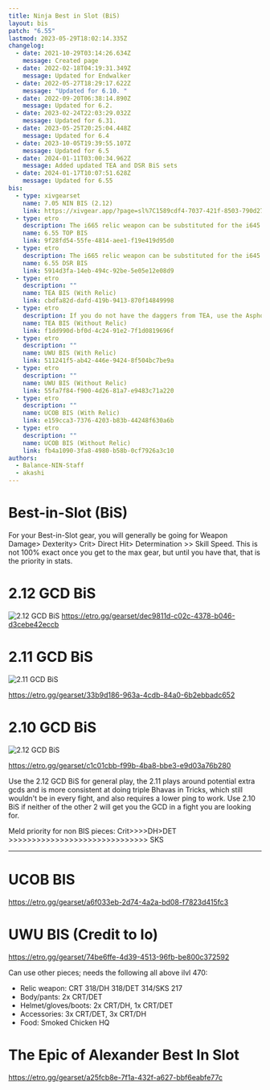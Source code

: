 ```yaml
---
title: Ninja Best in Slot (BiS)
layout: bis
patch: "6.55"
lastmod: 2023-05-29T18:02:14.335Z
changelog:
  - date: 2021-10-29T03:14:26.634Z
    message: Created page
  - date: 2022-02-18T04:19:31.349Z
    message: Updated for Endwalker
  - date: 2022-05-27T18:29:17.622Z
    message: "Updated for 6.10. "
  - date: 2022-09-20T06:38:14.890Z
    message: Updated for 6.2.
  - date: 2023-02-24T22:03:29.032Z
    message: Updated for 6.31.
  - date: 2023-05-25T20:25:04.448Z
    message: Updated for 6.4
  - date: 2023-10-05T19:39:55.107Z
    message: Updated for 6.5
  - date: 2024-01-11T03:00:34.962Z
    message: Added updated TEA and DSR BiS sets
  - date: 2024-01-17T10:07:51.628Z
    message: Updated for 6.55
bis:
  - type: xivgearset
    name: 7.05 NIN BIS (2.12)
    link: https://xivgear.app/?page=sl%7C1589cdf4-7037-421f-8503-790d270d51ff
  - type: etro
    description: The i665 relic weapon can be substituted for the i645 relic.
    name: 6.55 TOP BIS
    link: 9f28fd54-55fe-4814-aee1-f19e419d95d0
  - type: etro
    description: The i665 relic weapon can be substituted for the i645 relic.
    name: 6.55 DSR BIS
    link: 5914d3fa-14eb-494c-92be-5e05e12e08d9
  - type: etro
    description: ""
    name: TEA BIS (With Relic)
    link: cbdfa82d-dafd-419b-9413-870f14849998
  - type: etro
    description: If you do not have the daggers from TEA, use the Asphodelos daggers.
    name: TEA BIS (Without Relic)
    link: f1dd990d-bf0d-4c24-91e2-7f1d0819696f
  - type: etro
    description: ""
    name: UWU BIS (With Relic)
    link: 511241f5-ab42-446e-9424-8f504bc7be9a
  - type: etro
    description: ""
    name: UWU BIS (Without Relic)
    link: 55fa7f84-f900-4d26-81a7-e9483c71a220
  - type: etro
    description: ""
    name: UCOB BIS (With Relic)
    link: e159cca3-7376-4203-b83b-44248f630a6b
  - type: etro
    description: ""
    name: UCOB BIS (Without Relic)
    link: fb4a1090-3fa8-4980-b58b-0cf7926a3c10
authors:
  - Balance-NIN-Staff
  - akashi
---
```

# Best-in-Slot (BiS)

For your Best-in-Slot gear, you will generally be going for Weapon Damage> Dexterity> Crit> Direct Hit> Determination >> Skill Speed. This is not 100% exact once you get to the max gear, but until you have that, that is the priority in stats. 

# 2.12 GCD BiS

![2.12 GCD BiS](https://i.gyazo.com/1cb336372acce657393786ccad4a7596.png)
<https://etro.gg/gearset/dec9811d-c02c-4378-b046-d3cebe42eccb>

# 2.11 GCD BiS

![2.11 GCD BiS](https://i.gyazo.com/d353943f5d3d61160b11739b6868e3a6.png)

<https://etro.gg/gearset/33b9d186-963a-4cdb-84a0-6b2ebbadc652>

# 2.10 GCD BiS

![2.12 GCD BiS](https://cdn.discordapp.com/attachments/277968373336244234/870902464302420008/unknown.png)

<https://etro.gg/gearset/c1c01cbb-f99b-4ba8-bbe3-e9d03a76b280>

Use the 2.12 GCD BiS for general play, the 2.11 plays around potential extra gcds and is more consistent at doing triple Bhavas in Tricks, which still wouldn't be in every fight, and also requires a lower ping to work. Use 2.10 BiS if neither of the other 2 will get you the GCD in a fight you are looking for.

Meld priority for non BIS pieces: Crit>>>>DH>DET >>>>>>>>>>>>>>>>>>>>>>>>>>>>>> SKS

- - -

# UCOB BIS

<https://etro.gg/gearset/a6f033eb-2d74-4a2a-bd08-f7823d415fc3>

# UWU BIS (Credit to Io)

<https://etro.gg/gearset/74be6ffe-4d39-4513-96fb-be800c372592>

Can use other pieces; needs the following all above ilvl 470:

* Relic weapon: CRT 318/DH 318/DET 314/SKS 217 
* Body/pants: 2x CRT/DET
* Helmet/gloves/boots: 2x CRT/DH, 1x CRT/DET
* Accessories: 3x CRT/DET, 3x CRT/DH
* Food: Smoked Chicken HQ

# The Epic of Alexander Best In Slot

<https://etro.gg/gearset/a25fcb8e-7f1a-432f-a627-bbf6eabfe77c>